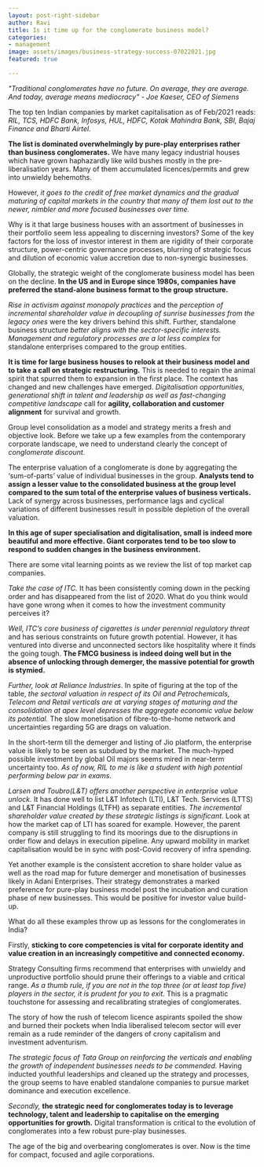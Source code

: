 ```yaml
---
layout: post-right-sidebar
author: Ravi
title: Is it time up for the conglomerate business model?
categories:
- management
image: assets/images/business-strategy-success-07022021.jpg
featured: true

---
```

_"Traditional conglomerates have no future. On average, they are average. And today, average means mediocracy" - Joe Kaeser, CEO of Siemens_

The top ten Indian companies by market capitalisation as of Feb/2021 reads: _RIL, TCS, HDFC Bank, Infosys, HUL, HDFC, Kotak Mahindra Bank, SBI, Bajaj Finance and Bharti Airtel._

**The list is dominated overwhelmingly by pure-play enterprises rather than business conglomerates.** We have many legacy industrial houses which have grown haphazardly like wild bushes mostly in the pre-liberalisation years. Many of them accumulated licences/permits and grew into unwieldy behemoths.

However, _it goes to the credit of free market dynamics and the gradual maturing of capital markets in the country that many of them lost out to the newer, nimbler and more focused businesses over time._

Why is it that large business houses with an assortment of businesses in their portfolio seem less appealing to discerning investors? Some of the key factors for the loss of investor interest in them are rigidity of their corporate structure, power-centric governance processes, blurring of strategic focus and dilution of economic value accretion due to non-synergic businesses.

Globally, the strategic weight of the conglomerate business model has been on the decline. **In the US and in Europe since 1980s, companies have preferred the stand-alone business format to the group structure.**

_Rise in_ _activism against monopoly practices_ and the _perception of incremental shareholder value in decoupling of sunrise businesses from the legacy_ _ones_ were the key drivers behind this shift. Further, standalone business structure _better aligns with the sector-specific interests. Management and regulatory processes are a lot less complex_ for standalone enterprises compared to the group entities.

**It is time for large business houses to relook at their business model and to take a call on strategic restructuring.** This is needed to regain the animal spirit that spurred them to expansion in the first place. The context has changed and   new challenges have emerged. _Digitalisation opportunities, generational shift in talent and leadership as well as fast-changing competitive landscape_ call for **agility, collaboration and customer alignment** for survival and growth.

Group level consolidation as a model and strategy merits a fresh and objective look. Before we take up a few examples from the contemporary corporate landscape, we need to understand clearly the concept of _conglomerate discount._

The enterprise valuation of a conglomerate is done by aggregating the ‘sum-of-parts’ value of individual businesses in the group. **Analysts tend to assign a lesser value to the consolidated business at the group level compared to the sum total of the enterprise values of business verticals.** Lack of synergy across businesses,  performance lags and cyclical variations  of different businesses result in possible depletion of the overall valuation.

**In this age of super specialisation and digitalisation, small is indeed more beautiful and more effective. Giant corporates tend to be too slow to respond to sudden changes in the business environment.**

There are some vital learning points as we review the list of top market cap companies.

_Take the case of ITC._ It has been consistently coming down in the pecking order and has disappeared from the list of 2020. What do you think would have gone wrong when it comes to how the investment community perceives it?

_Well, ITC’s core business of cigarettes is under perennial regulatory threat_ and has serious constraints on future growth potential. However, it has ventured into diverse and unconnected sectors like hospitality where it finds the going tough. **The FMCG business is indeed doing well but in the absence of unlocking through demerger, the massive potential for growth is stymied.**

_Further, look at Reliance Industries_. In spite of figuring at the top of the table, _the sectoral valuation in respect of its Oil and Petrochemicals, Telecom and Retail verticals are at varying stages of maturing and the consolidation at apex level  depresses the aggregate economic value below its potential._  The slow monetisation of fibre-to-the-home network and  uncertainties regarding 5G are drags on valuation.

In the short-term till the demerger and listing of Jio platform, the enterprise value is likely to be seen as subdued by the market. The much-hyped possible investment by global Oil majors seems mired in near-term uncertainty too. _As of now, RIL to me is like a student with high potential performing below par in exams._

_Larsen and Toubro(L&T) offers another perspective in enterprise value unlock._ It has done well to list L&T Infotech (LTI), L&T Tech. Services (LTTS) and L&T Financial Holdings (LTFH) as separate entities. _The incremental shareholder value created by these strategic listings is significant_. Look at how the market cap of LTI has soared for example. However, the parent company is still struggling to find its moorings due to the disruptions in order flow and delays in execution pipeline. Any upward mobility in market capitalisation would be in sync with post-Covid recovery of infra spending. 

Yet another example is the consistent accretion to share holder value as well as the road map for future demerger and monetisation of businesses likely in Adani Enterprises.   Their strategy demonstrates a marked preference for pure-play business model post the incubation and curation phase of new businesses.  This would be positive for investor value build-up.  

What do all these examples throw up as lessons for the conglomerates in India?

Firstly, **sticking to core competencies is vital for corporate identity and value creation in an increasingly competitive and connected economy.**

Strategy Consulting firms recommend that enterprises with unwieldy and unproductive portfolio should prune their offerings to a viable and critical range. _As a thumb rule, if you are not in the top three (or at least top five) players in the sector, it is prudent for you to exit._ This is a pragmatic touchstone for assessing and recalibrating strategies of conglomerates.

The story of how the rush of telecom licence aspirants spoiled the show and burned their pockets when India liberalised telecom sector will ever remain as a rude reminder of the dangers of crony capitalism and investment adventurism. 

_The strategic focus  of Tata Group on reinforcing the verticals and enabling the growth of independent businesses needs to be commended._ Having inducted youthful leaderships and cleaned up the strategy and processes, the group seems to have enabled standalone companies to pursue market dominance and execution excellence.

_Secondly,_ **the strategic need for conglomerates today is to leverage technology, talent and leadership to capitalise on the emerging  opportunities for growth.**  Digital transformation is critical to the evolution of conglomerates into a few robust pure-play businesses. 

The age of the big and overbearing conglomerates is over. Now is the time for compact, focused and agile corporations.